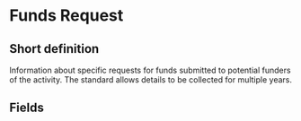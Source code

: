 # Funds Request
## Short definition
Information about specific requests for funds submitted to potential funders of the activity. The standard allows details to be collected for multiple years.
## Fields
